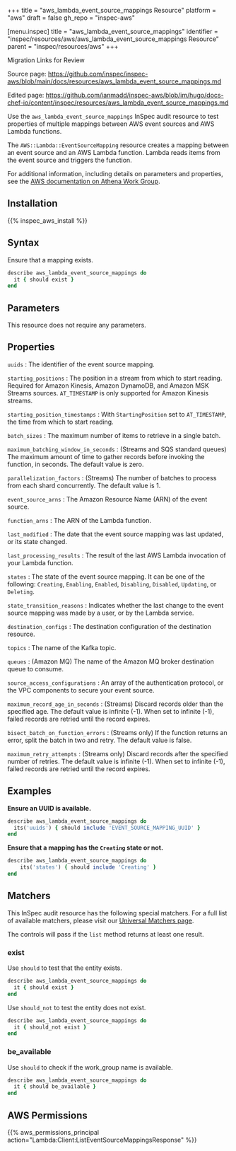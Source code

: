 +++
title = "aws_lambda_event_source_mappings Resource"
platform = "aws"
draft = false
gh_repo = "inspec-aws"

[menu.inspec]
title = "aws_lambda_event_source_mappings"
identifier = "inspec/resources/aws/aws_lambda_event_source_mappings Resource"
parent = "inspec/resources/aws"
+++

<div class="admonition-note">
<p class="admonition-note-title">Migration Links for Review</p>
<div class="admonition-note-text">
<p>Source page: <a href="https://github.com/inspec/inspec-aws/blob/main/docs/resources/aws_lambda_event_source_mappings.md">https://github.com/inspec/inspec-aws/blob/main/docs/resources/aws_lambda_event_source_mappings.md</a></p>
<p>Edited page: <a href="https://github.com/ianmadd/inspec-aws/blob/im/hugo/docs-chef-io/content/inspec/resources/aws_lambda_event_source_mappings.md">https://github.com/ianmadd/inspec-aws/blob/im/hugo/docs-chef-io/content/inspec/resources/aws_lambda_event_source_mappings.md</a></p>
</div>
</div>


Use the `aws_lambda_event_source_mappings` InSpec audit resource to test properties of multiple mappings between AWS event sources and AWS Lambda functions.

The `AWS::Lambda::EventSourceMapping` resource creates a mapping between an event source and an AWS Lambda function. Lambda reads items from the event source and triggers the function.

For additional information, including details on parameters and properties, see the [AWS documentation on Athena Work Group](https://docs.aws.amazon.com/AWSCloudFormation/latest/UserGuide/aws-resource-athena-workgroup.html).

## Installation

{{% inspec_aws_install %}}

## Syntax

Ensure that a mapping exists.

```ruby
describe aws_lambda_event_source_mappings do
  it { should exist }
end
```

## Parameters

This resource does not require any parameters.

## Properties

`uuids`
: The identifier of the event source mapping.

`starting_positions`
: The position in a stream from which to start reading. Required for Amazon Kinesis, Amazon DynamoDB, and Amazon MSK Streams sources. `AT_TIMESTAMP` is only supported for Amazon Kinesis streams.

`starting_position_timestamps`
: With `StartingPosition` set to `AT_TIMESTAMP`, the time from which to start reading.

`batch_sizes`
: The maximum number of items to retrieve in a single batch.

`maximum_batching_window_in_seconds`
: (Streams and SQS standard queues) The maximum amount of time to gather records before invoking the function, in seconds. The default value is zero.

`parallelization_factors`
: (Streams) The number of batches to process from each shard concurrently. The default value is 1.

`event_source_arns`
: The Amazon Resource Name (ARN) of the event source.

`function_arns`
: The ARN of the Lambda function.

`last_modified`
: The date that the event source mapping was last updated, or its state changed.

`last_processing_results`
: The result of the last AWS Lambda invocation of your Lambda function.

`states`
: The state of the event source mapping. It can be one of the following: `Creating`, `Enabling`, `Enabled`, `Disabling`, `Disabled`, `Updating`, or `Deleting`.

`state_transition_reasons`
: Indicates whether the last change to the event source mapping was made by a user, or by the Lambda service.

`destination_configs`
: The destination configuration of the destination resource.

`topics`
: The name of the Kafka topic.

`queues`
: (Amazon MQ) The name of the Amazon MQ broker destination queue to consume.

`source_access_configurations`
: An array of the authentication protocol, or the VPC components to secure your event source.

`maximum_record_age_in_seconds`
: (Streams) Discard records older than the specified age. The default value is infinite (-1). When set to infinite (-1), failed records are retried until the record expires.

`bisect_batch_on_function_errors`
: (Streams only) If the function returns an error, split the batch in two and retry. The default value is false.

`maximum_retry_attempts`
: (Streams only) Discard records after the specified number of retries. The default value is infinite (-1). When set to infinite (-1), failed records are retried until the record expires.

## Examples

**Ensure an UUID is available.**

```ruby
describe aws_lambda_event_source_mappings do
  its('uuids') { should include 'EVENT_SOURCE_MAPPING_UUID' }
end
```

**Ensure that a mapping has the `Creating` state or not.**

```ruby
describe aws_lambda_event_source_mappings do
    its('states') { should include 'Creating' }
end
```

## Matchers

This InSpec audit resource has the following special matchers. For a full list of available matchers, please visit our [Universal Matchers page](https://www.inspec.io/docs/reference/matchers/).

The controls will pass if the `list` method returns at least one result.

### exist

Use `should` to test that the entity exists.

```ruby
describe aws_lambda_event_source_mappings do
  it { should exist }
end
```

Use `should_not` to test the entity does not exist.

```ruby
describe aws_lambda_event_source_mappings do
  it { should_not exist }
end
```

### be_available

Use `should` to check if the work_group name is available.

```ruby
describe aws_lambda_event_source_mappings do
  it { should be_available }
end
```

## AWS Permissions

{{% aws_permissions_principal action="Lambda:Client:ListEventSourceMappingsResponse" %}}
